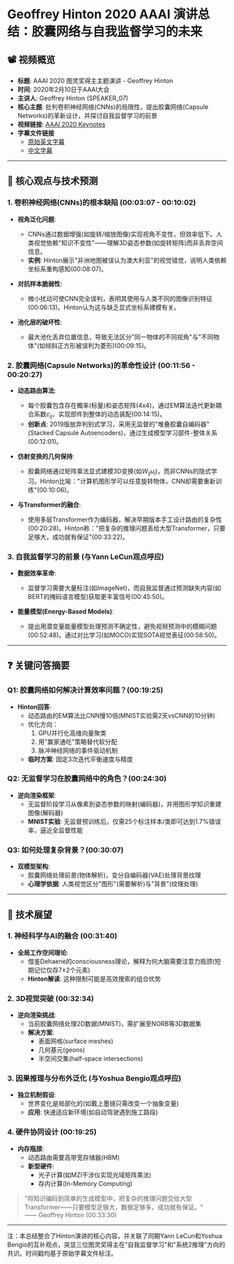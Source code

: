 # Geoffrey Hinton 2020 AAAI 演讲总结：胶囊网络与自我监督学习的未来

## 📽️ 视频概览
- **标题**: AAAI 2020 图灵奖得主主题演讲 - Geoffrey Hinton  
- **时间**: 2020年2月10日于AAAI大会  
- **主讲人**: Geoffrey Hinton (SPEAKER_07)  
- **核心主题**: 批判卷积神经网络(CNNs)的局限性，提出胶囊网络(Capsule Networks)的革新设计，并探讨自我监督学习的前景  
- **视频链接**: [AAAI 2020 Keynotes](https://www.youtube.com/watch?v=UX8OubxsY8w&t=142s)  
- **字幕文件链接**
  - [原始英文字幕](../srt/20200210AAAI_2020_Keynotes_Turing_Award_Winners_Event_Geoff_Hinton.txt)
  - [中文字幕](../srt/20200210AAAI_2020_Keynotes_Turing_Award_Winners_Event_Geoff_Hinton-中文.txt)
---

## 🎯 核心观点与技术预测

### 1. **卷积神经网络(CNNs)的根本缺陷** (00:03:07 - 00:10:02)  
- **视角泛化问题**:  
  - CNNs通过数据增强(如旋转/缩放图像)实现视角不变性，但效率低下。人类视觉依赖"知识不变性"——理解3D姿态参数(如旋转矩阵)而非丢弃空间信息。  
  - **实例**: Hinton展示"非洲地图被误认为澳大利亚"的视觉错觉，说明人类依赖坐标系重构感知(00:08:07)。  

- **对抗样本脆弱性**:  
  - 微小扰动可使CNN完全误判，表明其使用与人类不同的图像识别特征(00:06:13)。Hinton认为这与缺乏显式坐标系建模有关。  

- **池化层的破坏性**:  
  - 最大池化丢弃位置信息，导致无法区分"同一物体的不同视角"与"不同物体"(如倾斜正方形被误判为菱形)(00:09:15)。  

### 2. **胶囊网络(Capsule Networks)的革命性设计** (00:11:56 - 00:20:27)  
- **动态路由算法**:  
  - 每个胶囊包含存在概率(标量)和姿态矩阵(4x4)，通过EM算法迭代更新耦合系数$c_{ij}$，实现部件到整体的动态装配(00:14:15)。  
  - **创新点**: 2019版放弃判别式学习，采用无监督的"堆叠胶囊自编码器"(Stacked Capsule Autoencoders)，通过生成模型学习部件-整体关系(00:12:01)。  

- **仿射变换的几何保持**:  
  - 胶囊网络通过矩阵乘法显式建模3D变换(如$W_{ij}u_i$)，而非CNNs的隐式学习。Hinton比喻："计算机图形学可以任意旋转物体，CNN却需要重新训练"(00:10:06)。  

- **与Transformer的融合**:  
  - 使用多层Transformer作为编码器，解决早期版本手工设计路由的复杂性(00:20:28)。Hinton称："把复杂的推理问题丢给大型Transformer，只要足够大，成功就有保证"(00:33:22)。  

### 3. **自我监督学习的前景** (与Yann LeCun观点呼应)  
- **数据效率革命**:  
  - 监督学习需要大量标注(如ImageNet)，而自我监督通过预测缺失内容(如BERT的掩码语言模型)获取更丰富信号(00:45:50)。  

- **能量模型(Energy-Based Models)**:  
  - 提出用潜变量能量模型处理预测不确定性，避免视频预测中的模糊问题(00:52:48)。通过对比学习(如MOCO)实现SOTA视觉表征(00:58:50)。  

---

## ❓ 关键问答摘要

### Q1: 胶囊网络如何解决计算效率问题？(00:19:25)  
- **Hinton回答**:  
  - 动态路由的EM算法比CNN慢10倍(MNIST实验需2天vsCNN的10分钟)  
  - 优化方向：  
    1. GPU并行化高维向量聚类  
    2. 用"赢家通吃"策略替代软分配  
    3. 脉冲神经网络的事件驱动机制  
  - **临时方案**: 固定3次迭代平衡速度与精度  

### Q2: 无监督学习在胶囊网络中的角色？(00:24:30)  
- **逆向渲染框架**:  
  - 无监督阶段学习从像素到姿态参数的映射(编码器)，并用图形学知识重建图像(解码器)  
  - **MNIST实验**: 无监督预训练后，仅需25个标注样本/类即可达到1.7%错误率，逼近全监督性能  

### Q3: 如何处理复杂背景？(00:30:07)  
- **双模型架构**:  
  - 胶囊网络处理前景(物体解析)，变分自编码器(VAE)处理背景纹理  
  - **心理学依据**: 人类视觉区分"图形"(需要解析)与"背景"(纹理处理)  

---

## 🔮 技术展望

### 1. **神经科学与AI的融合** (00:31:40)  
- **全局工作空间理论**:  
  - 借鉴Dehaene的consciousness理论，解释为何大脑需要注意力瓶颈(短期记忆仅存7±2个元素)  
  - **Hinton解读**: 这种限制可能是高效搜索的组合优势  

### 2. **3D视觉突破** (00:32:34)  
- **逆向渲染挑战**:  
  - 当前胶囊网络处理2D数据(MNIST)，需扩展至NORB等3D数据集  
  - **解决方案**:  
    - 表面网格(surface meshes)  
    - 几何基元(geons)  
    - 半空间交集(half-space intersections)  

### 3. **因果推理与分布外泛化** (与Yoshua Bengio观点呼应)  
- **独立机制假设**:  
  - 世界变化是局部化的(如戴上墨镜只需改变一个抽象变量)  
  - **应用**: 快速适应新环境(如自动驾驶遇到施工路段)  

### 4. **硬件协同设计** (00:19:25)  
- **内存瓶颈**:  
  - 动态路由需要高带宽存储器(HBM)  
  - **新型硬件**:  
    - 光子计算(如MZI干涉仪实现光域矩阵乘法)  
    - 存内计算(In-Memory Computing)  

> "将知识编码到简单的生成模型中，把复杂的推理问题交给大型Transformer——只要模型足够大，数据足够多，成功就有保证。"  
> —— Geoffrey Hinton (00:33:30)  

---

注：本总结整合了Hinton演讲的核心内容，并关联了同期Yann LeCun和Yoshua Bengio的互补观点，突显三位图灵奖得主在"自我监督学习"和"系统2推理"方向的共识。时间戳均基于原始字幕文件标注。
